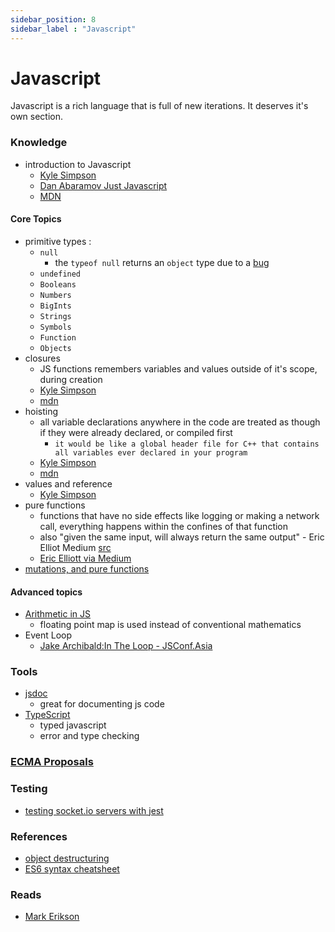 ```yaml
---
sidebar_position: 8
sidebar_label : "Javascript"
---
```


# Javascript
 
Javascript is a rich language that is full of new iterations. It deserves it's own section. 

### Knowledge
- introduction to Javascript
  - [Kyle Simpson](https://github.com/getify/You-Dont-Know-JS/blob/2nd-ed/get-started/ch1.md#chapter-1-what-is-javascript)
  - [Dan Abaramov Just Javascript](https://justjavascript.com/) 
  - [MDN](https://developer.mozilla.org/en-US/docs/Web/JavaScript/Guide)

#### Core Topics
  - primitive types :
    - `null`
      - the `typeof null` returns an `object` type due to a [bug](https://2ality.com/2013/10/typeof-null.html?ck_subscriber_id=1001202893)
    - `undefined`
    - `Booleans`
    - `Numbers`
    - `BigInts`
    - `Strings`
    - `Symbols`
    - `Function`
    - `Objects`
  - closures
    - JS functions remembers variables and values outside of it's scope, during creation
    - [Kyle Simpson](https://github.com/getify/You-Dont-Know-JS/blob/2nd-ed/get-started/ch3.md#closure)
    - [mdn](https://developer.mozilla.org/en-US/docs/Web/JavaScript/Closures)
  - hoisting
    - all variable declarations anywhere in the code are treated as though if they were already declared, or compiled first
      - `it would be like a global header file for C++ that contains all variables ever declared in your program`
    - [Kyle Simpson](https://github.com/getify/You-Dont-Know-JS/blob/2nd-ed/get-started/ch3.md#closure)
    - [mdn](https://developer.mozilla.org/en-US/docs/Glossary/Hoisting)
  - values and reference
    - [Kyle Simpson](https://github.com/getify/You-Dont-Know-JS/blob/2nd-ed/get-started/apA.md#values-vs-references)
  - pure functions
    - functions that have no side effects like logging or making a network call, everything happens within the confines of that function
    - also "given the same input, will always return the same output" - Eric Elliot Medium [src](https://medium.com/javascript-scene/master-the-javascript-interview-what-is-a-pure-function-d1c076bec976)
    - [Eric Elliott via Medium](https://medium.com/javascript-scene/master-the-javascript-interview-what-is-a-pure-function-d1c076bec976)
 - [mutations, and pure functions](https://blog.bitsrc.io/understanding-javascript-mutation-and-pure-functions-7231cc2180d3)
    
#### Advanced topics
   - [Arithmetic in JS](https://floating-point-gui.de/formats/fp/?ck_subscriber_id=1001202893)
     - floating point map is used instead of conventional mathematics
   - Event Loop
     - [Jake Archibald:In The Loop - JSConf.Asia](https://www.youtube.com/watch?v=cCOL7MC4Pl0&ab_channel=JSConf)
### Tools
  - [jsdoc](https://jsdoc.app/index.html)
    - great for documenting js code
  - [TypeScript](https://www.typescriptlang.org/)
    - typed javascript
    - error and type checking
 
### [ECMA Proposals](https://github.com/tc39/proposals)

### Testing 
  - [testing socket.io servers with jest](https://medium.com/@tozwierz/testing-socket-io-with-jest-on-backend-node-js-f71f7ec7010f)

### References
  - [object destructuring](https://hacks.mozilla.org/2015/05/es6-in-depth-destructuring/)
  - [ES6 syntax cheatsheet](https://hackernoon.com/import-export-default-require-commandjs-javascript-nodejs-es6-vs-cheatsheet-different-tutorial-example-5a321738b50f)

### Reads
  - [Mark Erikson](https://blog.isquaredsoftware.com/)
  
